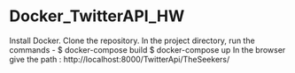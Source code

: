 # Docker_TwitterAPI_HW

Install Docker.
Clone the repository.
In the project directory, run the commands -
$ docker-compose build
$ docker-compose up
In the browser give the path : http://localhost:8000/TwitterApi/TheSeekers/

